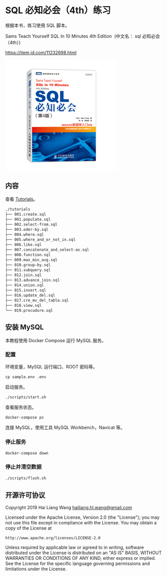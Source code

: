 # SQL 必知必会（4th）练习

根据本书，练习使用 SQL 脚本。

Sams Teach Yourself SQL In 10 Minutes 4th Edition &nbsp;(中文名： sql 必知必会（4th）)

https://item.jd.com/11232698.html

![](./assets/book.jpg)

## 内容

查看 [Tutorials](./tutorials)。

```
./tutorials
├── 001.create.sql
├── 001.populate.sql
├── 002.select-from.sql
├── 003.oder-by.sql
├── 004.where.sql
├── 005.where_and_or_not_in.sql
├── 006.like.sql
├── 007.concatenate_and_select-as.sql
├── 008.function.sql
├── 009.max_min_avg.sql
├── 010.group-by.sql
├── 011.subquery.sql
├── 012.join.sql
├── 013.advance_join.sql
├── 014.union.sql
├── 015.insert.sql
├── 016.update_del.sql
├── 017.cre_mv_del_table.sql
├── 018.view.sql
└── 019.procudure.sql
```

## 安装 MySQL

本教程使用 Docker Compose 运行 MySQL 服务。

### 配置

环境变量，MySQL 运行端口、ROOT 密码等。

```
cp sample.env .env
```

启动服务。

```
./scripts/start.sh
```

查看服务状态。

```
docker-compose ps
```

连接 MySQL，使用工具 MySQL Workbench，Navicat 等。

### 停止服务

```
docker-compose down
```

### 停止并清空数据

```
./scripts/flush.sh
```

## 开源许可协议

Copyright 2019 Hai Liang Wang <hailiang.hl.wang@gmail.com>

Licensed under the Apache License, Version 2.0 (the "License");
you may not use this file except in compliance with the License.
You may obtain a copy of the License at

    http://www.apache.org/licenses/LICENSE-2.0

Unless required by applicable law or agreed to in writing, software
distributed under the License is distributed on an "AS IS" BASIS,
WITHOUT WARRANTIES OR CONDITIONS OF ANY KIND, either express or implied.
See the License for the specific language governing permissions and
limitations under the License.
